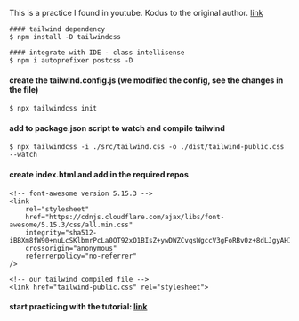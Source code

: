 This is a practice I found in youtube. 
Kodus to the original author. [link](https://www.youtube.com/watch?v=00gyCtIQp8E)

```
#### tailwind dependency
$ npm install -D tailwindcss

#### integrate with IDE - class intellisense
$ npm i autoprefixer postcss -D
```

#### create the tailwind.config.js (we modified the config, see the changes in the file)
```
$ npx tailwindcss init
```

#### add to package.json script to watch and compile tailwind
```
$ npx tailwindcss -i ./src/tailwind.css -o ./dist/tailwind-public.css --watch
```

#### create index.html and add in the required repos
```
<!-- font-awesome version 5.15.3 -->
<link
    rel="stylesheet"
    href="https://cdnjs.cloudflare.com/ajax/libs/font-awesome/5.15.3/css/all.min.css"
    integrity="sha512-iBBXm8fW90+nuLcSKlbmrPcLa0OT92xO1BIsZ+ywDWZCvqsWgccV3gFoRBv0z+8dLJgyAHIhR35VZc2oM/gI1w=="
    crossorigin="anonymous"
    referrerpolicy="no-referrer"
/>

<!-- our tailwind compiled file -->
<link href="tailwind-public.css" rel="stylesheet">
```

#### start practicing with the tutorial: [link](https://www.youtube.com/watch?v=00gyCtIQp8E)